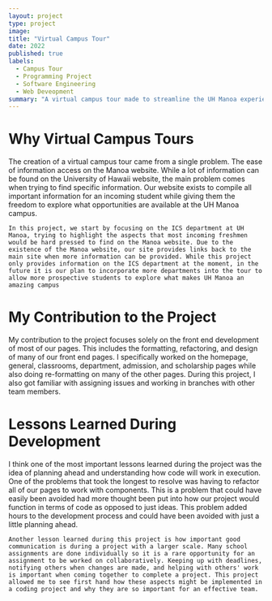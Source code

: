 ```yaml
---
layout: project
type: project
image: 
title: "Virtual Campus Tour"
date: 2022
published: true
labels:
  - Campus Tour
  - Programming Project
  - Software Engineering
  - Web Deveopment
summary: "A virtual campus tour made to streamline the UH Manoa experience for prospective students"
---
```


# Why Virtual Campus Tours

The creation of a virtual campus tour came from a single problem. The ease of information access on the Manoa website. While a lot of information can be found on the University of Hawaii website, the main problem comes when trying to find specific information. Our website exists to compile all important information for an incoming student while giving them the freedom to explore what opportunities are available at the UH Manoa campus.

	In this project, we start by focusing on the ICS department at UH Manoa, trying to highlight the aspects that most incoming freshmen would be hard pressed to find on the Manoa website. Due to the existence of the Manoa website, our site provides links back to the main site when more information can be provided. While this project only provides information on the ICS department at the moment, in the future it is our plan to incorporate more departments into the tour to allow more prospective students to explore what makes UH Manoa an amazing campus

# My Contribution to the Project

  My contribution to the project focuses solely on the front end development of most of our pages. This includes the formatting, refactoring, and design of many of our front end pages. I specifically worked on the homepage, general, classrooms, department, admission, and scholarship pages while also doing re-formatting on many of the other pages. During this project, I also got familiar with assigning issues and working in branches with other team members.
  
  # Lessons Learned During Development
  
  I think one of the most important lessons learned during the project was the idea of planning ahead and understanding how code will work in execution. One of the problems that took the longest to resolve was having to refactor all of our pages to work with components. This is a problem that could have easily been avoided had more thought been put into how our project would function in terms of code as opposed to just ideas. This problem added hours to the development process and could have been avoided with just a little planning ahead.
  
	Another lesson learned during this project is how important good communication is during a project with a larger scale. Many school assignments are done individually so it is a rare opportunity for an assignment to be worked on collaboratively. Keeping up with deadlines, notifying others when changes are made, and helping with others' work is important when coming together to complete a project. This project allowed me to see first hand how these aspects might be implemented in a coding project and why they are so important for an effective team.
